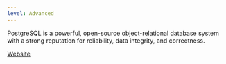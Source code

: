 ```yaml
---
level: Advanced
---
```


PostgreSQL is a powerful, open-source object-relational database system with a strong reputation for reliability, data integrity, and correctness.

[Website](https://www.postgresql.org/)
